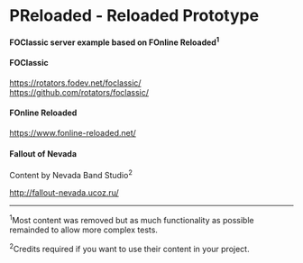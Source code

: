 # PReloaded - Reloaded Prototype

**FOClassic server example based on FOnline Reloaded<sup>1</sup>**

#### FOClassic

https://rotators.fodev.net/foclassic/  
https://github.com/rotators/foclassic/  

#### FOnline Reloaded

https://www.fonline-reloaded.net/  

#### Fallout of Nevada
Content by Nevada Band Studio<sup>2</sup>

http://fallout-nevada.ucoz.ru/  
  
  
---

<sup>1</sup>Most content was removed but as much functionality as possible remainded to allow more complex tests.  

<sup>2</sup>Credits required if you want to use their content in your project.  
